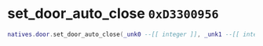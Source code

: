 # set_door_auto_close `0xD3300956`

```lua
natives.door.set_door_auto_close(_unk0 --[[ integer ]], _unk1 --[[ integer ]])
```